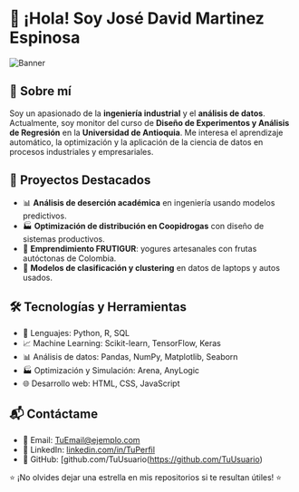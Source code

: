 # 👋 ¡Hola! Soy José David Martinez Espinosa 

![Banner]([https://source.unsplash.com/1600x500/?technology,code](https://cdn.pixabay.com/photo/2015/12/07/11/10/banner-1080615_960_720.jpg))

## 🚀 Sobre mí
Soy un apasionado de la **ingeniería industrial** y el **análisis de datos**. Actualmente, soy monitor del curso de **Diseño de Experimentos y Análisis de Regresión** en la **Universidad de Antioquia**. Me interesa el aprendizaje automático, la optimización y la aplicación de la ciencia de datos en procesos industriales y empresariales.

## 🎯 Proyectos Destacados
- 📊 **Análisis de deserción académica** en ingeniería usando modelos predictivos.
- 🏭 **Optimización de distribución en Coopidrogas** con diseño de sistemas productivos.
- 🥛 **Emprendimiento FRUTIGUR**: yogures artesanales con frutas autóctonas de Colombia.
- 🤖 **Modelos de clasificación y clustering** en datos de laptops y autos usados.

## 🛠️ Tecnologías y Herramientas
- 📌 Lenguajes: Python, R, SQL
- 📈 Machine Learning: Scikit-learn, TensorFlow, Keras
- 📊 Análisis de datos: Pandas, NumPy, Matplotlib, Seaborn
- 🏭 Optimización y Simulación: Arena, AnyLogic
- 🌐 Desarrollo web: HTML, CSS, JavaScript

## 📬 Contáctame
- 📧 Email: [TuEmail@ejemplo.com](mailto:TuEmail@ejemplo.com)
- 💼 LinkedIn: [linkedin.com/in/TuPerfil](https://www.linkedin.com/in/TuPerfil)
- 📂 GitHub: [github.com/TuUsuario(https://github.com/TuUsuario)

⭐ ¡No olvides dejar una estrella en mis repositorios si te resultan útiles! ⭐
